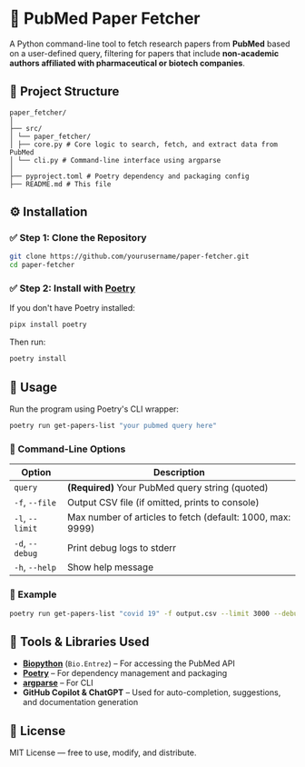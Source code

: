 # 🧬 PubMed Paper Fetcher

A Python command-line tool to fetch research papers from **PubMed** based on a user-defined query, filtering for papers that include **non-academic authors affiliated with pharmaceutical or biotech companies**.


## 📁 Project Structure
```
paper_fetcher/
│
├── src/
│ └── paper_fetcher/
│ ├── core.py # Core logic to search, fetch, and extract data from PubMed
│ └── cli.py # Command-line interface using argparse
│
├── pyproject.toml # Poetry dependency and packaging config
├── README.md # This file
```

## ⚙️ Installation


### ✅ Step 1: Clone the Repository

```bash
git clone https://github.com/yourusername/paper-fetcher.git
cd paper-fetcher
```

### ✅ Step 2: Install with [Poetry](https://python-poetry.org/)

If you don't have Poetry installed:

```bash
pipx install poetry
```

Then run:

```bash
poetry install
```


## 🚀 Usage

Run the program using Poetry's CLI wrapper:

```bash
poetry run get-papers-list "your pubmed query here"
```

### 🔧 Command-Line Options

| Option          | Description                                                |
| --------------- | ---------------------------------------------------------- |
| `query`         | **(Required)** Your PubMed query string (quoted)           |
| `-f`, `--file`  | Output CSV file (if omitted, prints to console)            |
| `-l`, `--limit` | Max number of articles to fetch (default: 1000, max: 9999) |
| `-d`, `--debug` | Print debug logs to stderr                                 |
| `-h`, `--help`  | Show help message                                          |


### 📌 Example

```bash
poetry run get-papers-list "covid 19" -f output.csv --limit 3000 --debug
```


## 🧰 Tools & Libraries Used

* **[Biopython](https://biopython.org/)** (`Bio.Entrez`) – For accessing the PubMed API
* **[Poetry](https://python-poetry.org/)** – For dependency management and packaging
* **[argparse](https://docs.python.org/3/library/argparse.html)** – For CLI
* **GitHub Copilot & ChatGPT** – Used for auto-completion, suggestions, and documentation generation


## 📜 License

MIT License — free to use, modify, and distribute.


